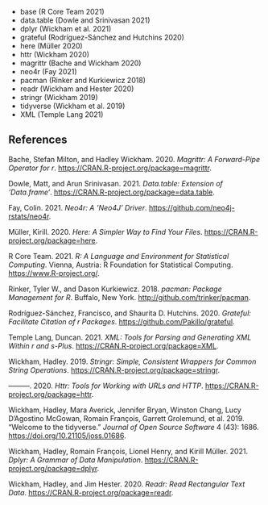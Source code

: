 -   base (R Core Team 2021)
-   data.table (Dowle and Srinivasan 2021)
-   dplyr (Wickham et al. 2021)
-   grateful (Rodríguez-Sánchez and Hutchins 2020)
-   here (Müller 2020)
-   httr (Wickham 2020)
-   magrittr (Bache and Wickham 2020)
-   neo4r (Fay 2021)
-   pacman (Rinker and Kurkiewicz 2018)
-   readr (Wickham and Hester 2020)
-   stringr (Wickham 2019)
-   tidyverse (Wickham et al. 2019)
-   XML (Temple Lang 2021)

## References

Bache, Stefan Milton, and Hadley Wickham. 2020. *Magrittr: A
Forward-Pipe Operator for r*.
<https://CRAN.R-project.org/package=magrittr>.

Dowle, Matt, and Arun Srinivasan. 2021. *Data.table: Extension of
‘Data.frame‘*. <https://CRAN.R-project.org/package=data.table>.

Fay, Colin. 2021. *Neo4r: A ’Neo4J’ Driver*.
<https://github.com/neo4j-rstats/neo4r>.

Müller, Kirill. 2020. *Here: A Simpler Way to Find Your Files*.
<https://CRAN.R-project.org/package=here>.

R Core Team. 2021. *R: A Language and Environment for Statistical
Computing*. Vienna, Austria: R Foundation for Statistical Computing.
<https://www.R-project.org/>.

Rinker, Tyler W., and Dason Kurkiewicz. 2018. *<span
class="nocase">pacman</span>: Package Management for R*. Buffalo, New
York. <http://github.com/trinker/pacman>.

Rodríguez-Sánchez, Francisco, and Shaurita D. Hutchins. 2020. *Grateful:
Facilitate Citation of r Packages*.
<https://github.com/Pakillo/grateful>.

Temple Lang, Duncan. 2021. *XML: Tools for Parsing and Generating XML
Within r and s-Plus*. <https://CRAN.R-project.org/package=XML>.

Wickham, Hadley. 2019. *Stringr: Simple, Consistent Wrappers for Common
String Operations*. <https://CRAN.R-project.org/package=stringr>.

———. 2020. *Httr: Tools for Working with URLs and HTTP*.
<https://CRAN.R-project.org/package=httr>.

Wickham, Hadley, Mara Averick, Jennifer Bryan, Winston Chang, Lucy
D’Agostino McGowan, Romain François, Garrett Grolemund, et al. 2019.
“Welcome to the <span class="nocase">tidyverse</span>.” *Journal of Open
Source Software* 4 (43): 1686. <https://doi.org/10.21105/joss.01686>.

Wickham, Hadley, Romain François, Lionel Henry, and Kirill Müller. 2021.
*Dplyr: A Grammar of Data Manipulation*.
<https://CRAN.R-project.org/package=dplyr>.

Wickham, Hadley, and Jim Hester. 2020. *Readr: Read Rectangular Text
Data*. <https://CRAN.R-project.org/package=readr>.
